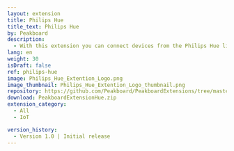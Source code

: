 ```yaml
---
layout: extension
title: Philips Hue
title_text: Philips Hue
by: Peakboard
description: 
  - With this extension you can connect devices from the Philips Hue lighting system via the Hue Bridge as a data source in Peakboard. The data source lets you read or write back data about the state (on / off) as well as the brightness value of each applied light source. This way, Peakboard can be used to easily create an interactive dashboard for controlling Philips Hue lighting.
lang: en
weight: 30
isDraft: false
ref: philips-hue
image: Philips_Hue_Extention_Logo.png
image_thumbnail: Philips_Hue_Extention_Logo_thumbnail.png
repository: https://github.com/Peakboard/PeakboardExtensions/tree/master/Hue
download: PeakboardExtensionHue.zip
extension_category:
  - All
  - IoT

version_history:
  - Version 1.0 | Initial release
---
```

